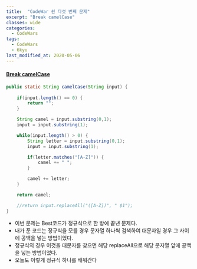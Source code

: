 ```yaml
---
title:  "CodeWar 쉰 다섯 번째 문제"
excerpt: "Break camelCase"
classes: wide
categories:
  - CodeWars
tags:
  - CodeWars
  - 6kyu
last_modified_at: 2020-05-06
---
```


#### [Break camelCase](https://www.codewars.com/kata/5208f99aee097e6552000148)

```java
public static String camelCase(String input) {
		
    if(input.length() == 0) {
        return "";
    }

    String camel = input.substring(0,1);
    input = input.substring(1);

    while(input.length() > 0) {
        String letter = input.substring(0,1);
        input = input.substring(1);

        if(letter.matches("[A-Z]")) {
            camel += " ";
        }

        camel += letter;
    }

    return camel;

    //return input.replaceAll("([A-Z])", " $1");
}
```

* 이번 문제는 Best코드가 정규식으로 한 방에 끝낸 문제다.
* 내가 푼 코드는 정규식을 모를 경우 문자열 하나씩 검색하여 대문자일 경우 그 사이에 공백을 넣는 방법이었다.
* 정규식의 경우 이것을 대문자를 찾으면 해당 replaceAll으로 해당 문자열 앞에 공백을 넣는 방법이었다.
* 오늘도 이렇게 정규식 하나를 배워간다
